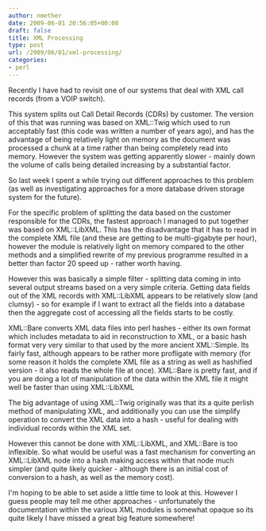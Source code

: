 ```yaml
---
author: nmether
date: 2009-06-01 20:56:05+00:00
draft: false
title: XML Processing
type: post
url: /2009/06/01/xml-processing/
categories:
- perl
---
```


Recently I have had to revisit one of our systems that deal with XML call records (from a VOIP switch).

This system splits out Call Detail Records (CDRs) by customer.  The version of this that was running was based on XML::Twig which used to run acceptably fast (this code was written a number of years ago), and has the advantage of being relatively light on memory as the document was processed a chunk at a time rather than being completely read into memory.   However the system was getting apparently slower - mainly down the volume of calls being detailed increasing by a substantial factor.

So last week I spent a while trying out different approaches to this problem (as well as investigating approaches for a more database driven storage system for the future).

For the specific problem of splitting the data based on the customer responsible for the CDRs, the fastest approach I managed to put together was based on XML::LibXML.  This has the disadvantage that it has to read in the complete XML file (and these are getting to be multi-gigabyte per hour), however the module is relatively light on memory compared to the other methods and a simplified rewrite of my previous programme resulted in a better than factor 20 speed up - rather worth having.

However this was basically a simple filter - splitting data coming in into several output streams based on a very simple criteria.  Getting data fields out of the XML records with XML::LibXML appears to be relatively slow (and clumsy) - so for example if I want to extract all the fields into a database then the aggregate cost of accessing all the fields starts to be costly.

XML::Bare converts XML data files into perl hashes - either its own format which includes metadata to aid in reconstruction to XML, or a basic hash format very very similar to that used by the more ancient XML::Simple.  Its fairly fast, although appears to be rather more profligate with memory (for some reason it holds the complete XML file as a string as well as hashified version - it also reads the whole file at once).  XML::Bare is pretty fast, and if you are doing a lot of manipulation of the data within the XML file it might well be faster than using XML::LibXML

The big advantage of using XML::Twig originally was that its a quite perlish method of manipulating XML, and additionally you can use the simplify operation to convert the XML data into a hash - useful for dealing with individual records within the XML set.

However this cannot be done with XML::LibXML, and XML::Bare is too inflexible.  So what would be useful was a fast mechanism for converting an XML::LibXML node into a hash making access within that node much simpler (and quite likely quicker - although there is an initial cost of conversion to a hash, as well as the memory cost).

I'm hoping to be able to set aside a little time to look at this.  However I guess people may tell me other approaches - unfortunately the documentation within the various XML modules is somewhat opaque so its quite likely I have missed a great big feature somewhere!
